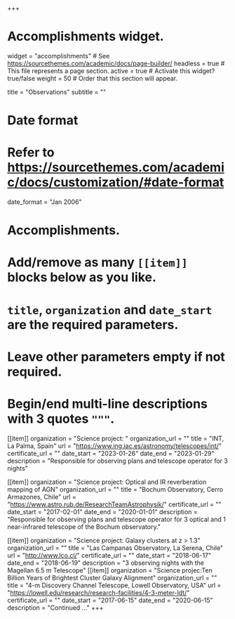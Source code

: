 +++
# Accomplishments widget.
widget = "accomplishments"  # See https://sourcethemes.com/academic/docs/page-builder/
headless = true  # This file represents a page section.
active = true  # Activate this widget? true/false
weight = 50  # Order that this section will appear.

title = "Observations"
subtitle = ""

# Date format
#   Refer to https://sourcethemes.com/academic/docs/customization/#date-format
date_format = "Jan 2006"

# Accomplishments.
#   Add/remove as many `[[item]]` blocks below as you like.
#   `title`, `organization` and `date_start` are the required parameters.
#   Leave other parameters empty if not required.
#   Begin/end multi-line descriptions with 3 quotes `"""`.
[[item]]
   organization = "Science project: "
   organization_url = ""
   title = "INT, La Palma, Spain"
   url = "https://www.ing.iac.es/astronomy/telescopes/int/"
   certificate_url = ""
   date_start = "2023-01-26"
   date_end = "2023-01-29"
   description = "Responsible for observing plans and telescope operator for 3 nights"

 
[[item]]
   organization = "Science project: Optical and IR reverberation mapping of AGN"
   organization_url = ""
   title = "Bochum Observatory, Cerro Armazones, Chile"
   url = "https://www.astro.rub.de/ResearchTeamAstrophysik/"
   certificate_url = ""
   date_start = "2017-02-01"
   date_end = "2020-01-01"
   description = "Responsible for observing plans and telescope operator for 3 optical and 1 near-infrared telescope of the Bochum observatory."

[[item]]
   organization = "Science project: Galaxy clusters at z > 1.3"
   organization_url = ""
   title = "Las Campanas Observatory, La Serena, Chile"
   url = "http://www.lco.cl/"
   certificate_url = ""
   date_start = "2018-06-17"
   date_end = "2018-06-19"
   description = "3 observing nights with the Magellan 6.5 m Telescope"
[[item]]
   organization = "Science projec:Ten Billion Years of Brightest Cluster Galaxy Alignment"
   organization_url = ""
   title = "4-m Discovery Channel Telescope, Lowell Observatory, USA"
   url = "https://lowell.edu/research/research-facilities/4-3-meter-ldt/"
   certificate_url = ""
   date_start = "2017-06-15"
   date_end = "2020-06-15"
   description = "Continued ..."
+++
